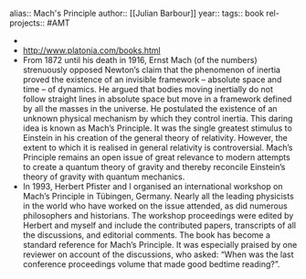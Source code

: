 alias:: Mach's Principle
author:: [[Julian Barbour]]
year::
tags:: book
rel-projects:: #AMT



-
- http://www.platonia.com/books.html
- From 1872 until his death in 1916, Ernst Mach (of the numbers) strenuously opposed Newton’s claim that the phenomenon of inertia proved the existence of an invisible framework – absolute space and time – of dynamics. He argued that bodies moving inertially do not follow straight lines in absolute space but move in a framework defined by all the masses in the universe. He postulated the existence of an unknown physical mechanism by which they control inertia. This daring idea is known as Mach’s Principle. It was the single greatest stimulus to Einstein in his creation of the general theory of relativity. However, the extent to which it is realised in general relativity is controversial. Mach’s Principle remains an open issue of great relevance to modern attempts to create a quantum theory of gravity and thereby reconcile Einstein’s theory of gravity with quantum mechanics.
- In 1993, Herbert Pfister and I organised an international workshop on Mach’s Principle in Tübingen, Germany. Nearly all the leading physicists in the world who have worked on the issue attended, as did numerous philosophers and historians. The workshop proceedings were edited by Herbert and myself and include the contributed papers, transcripts of all the discussions, and editorial comments. The book has become a standard reference for Mach’s Principle. It was especially praised by one reviewer on account of the discussions, who asked: “When was the last conference proceedings volume that made good bedtime reading?”.

